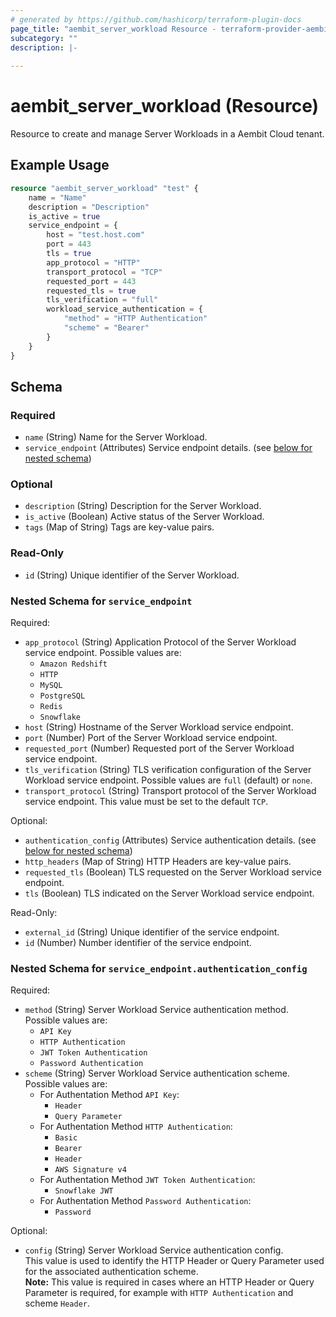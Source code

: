 ```yaml
---
# generated by https://github.com/hashicorp/terraform-plugin-docs
page_title: "aembit_server_workload Resource - terraform-provider-aembit"
subcategory: ""
description: |-
  
---
```


# aembit_server_workload (Resource)

Resource to create and manage Server Workloads in a Aembit Cloud tenant.

## Example Usage
```terraform
resource "aembit_server_workload" "test" {
	name = "Name"
    description = "Description"
    is_active = true
	service_endpoint = {
		host = "test.host.com"
		port = 443
        tls = true
		app_protocol = "HTTP"
		transport_protocol = "TCP"
		requested_port = 443
        requested_tls = true
		tls_verification = "full"
		workload_service_authentication = {
			"method" = "HTTP Authentication"
			"scheme" = "Bearer"
		}
	}
}
```

<!-- schema generated by tfplugindocs -->
## Schema

### Required

- `name` (String) Name for the Server Workload.
- `service_endpoint` (Attributes) Service endpoint details. (see [below for nested schema](#nestedatt--service_endpoint))

### Optional

- `description` (String) Description for the Server Workload.
- `is_active` (Boolean) Active status of the Server Workload.
- `tags` (Map of String) Tags are key-value pairs.

### Read-Only

- `id` (String) Unique identifier of the Server Workload.

<a id="nestedatt--service_endpoint"></a>
### Nested Schema for `service_endpoint`

Required:

- `app_protocol` (String) Application Protocol of the Server Workload service endpoint. Possible values are: 
	* `Amazon Redshift`
	* `HTTP`
	* `MySQL`
	* `PostgreSQL`
	* `Redis`
	* `Snowflake`
- `host` (String) Hostname of the Server Workload service endpoint.
- `port` (Number) Port of the Server Workload service endpoint.
- `requested_port` (Number) Requested port of the Server Workload service endpoint.
- `tls_verification` (String) TLS verification configuration of the Server Workload service endpoint. Possible values are `full` (default) or `none`.
- `transport_protocol` (String) Transport protocol of the Server Workload service endpoint. This value must be set to the default `TCP`.

Optional:

- `authentication_config` (Attributes) Service authentication details. (see [below for nested schema](#nestedatt--service_endpoint--authentication_config))
- `http_headers` (Map of String) HTTP Headers are key-value pairs.
- `requested_tls` (Boolean) TLS requested on the Server Workload service endpoint.
- `tls` (Boolean) TLS indicated on the Server Workload service endpoint.

Read-Only:

- `external_id` (String) Unique identifier of the service endpoint.
- `id` (Number) Number identifier of the service endpoint.

<a id="nestedatt--service_endpoint--authentication_config"></a>
### Nested Schema for `service_endpoint.authentication_config`

Required:

- `method` (String) Server Workload Service authentication method. Possible values are: 
	* `API Key`
	* `HTTP Authentication`
	* `JWT Token Authentication`
	* `Password Authentication`
- `scheme` (String) Server Workload Service authentication scheme. Possible values are: 
	* For Authentation Method `API Key`:
		* `Header`
		* `Query Parameter`
	* For Authentation Method `HTTP Authentication`:
		* `Basic`
		* `Bearer`
		* `Header`
		* `AWS Signature v4`
	* For Authentation Method `JWT Token Authentication`:
		* `Snowflake JWT`
	* For Authentation Method `Password Authentication`:
		* `Password`

Optional:

- `config` (String) Server Workload Service authentication config. <br>This value is used to identify the HTTP Header or Query Parameter used for the associated authentication scheme. <br>**Note:** This value is required in cases where an HTTP Header or Query Parameter is required, for example with `HTTP Authentication` and scheme `Header`.



